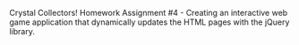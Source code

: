 Crystal Collectors!
Homework Assignment #4 - Creating an interactive web game application that dynamically updates the HTML pages with the jQuery library.
